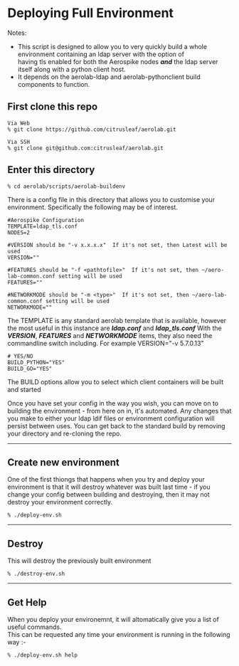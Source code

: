 # Deploying Full Environment

Notes:
  * This script is designed to allow you to very quickly build a whole environment containing an ldap server with the option of<br>
    having tls enabled for both the Aerospike nodes ***and*** the ldap server itself along with a python client host.
  * It depends on the aerolab-ldap and aerolab-pythonclient build components to function.

## First clone this repo

```
Via Web
% git clone https://github.com/citrusleaf/aerolab.git

Via SSH
% git clone git@github.com:citrusleaf/aerolab.git
```

## Enter this directory

```
% cd aerolab/scripts/aerolab-buildenv
```

There is a config file in this directory that allows you to customise your environment. Specifically the following may be of interest.
```
#Aerospike Configuration
TEMPLATE=ldap_tls.conf
NODES=2

#VERSION should be "-v x.x.x.x"  If it's not set, then Latest will be used
VERSION=""

#FEATURES should be "-f <pathtofile>"  If it's not set, then ~/aero-lab-common.conf setting will be used
FEATURES=""

#NETWORKMODE should be "-m <type>"  If it's not set, then ~/aero-lab-common.conf setting will be used
NETWORKMODE=""
```
The TEMPLATE is any standard aerolab template that is available, however the most useful in this instance are ***ldap.conf*** and ***ldap_tls.conf*** 
With the ***VERSION***, ***FEATURES*** and ***NETWORKMODE*** items, they also need the commandline switch including. For example VERSION="-v 5.7.0.13"


```
# YES/NO
BUILD_PYTHON="YES"
BUILD_GO="YES"
```
The BUILD options allow you to select which client containers will be built and started

Once you have set your config in the way you wish, you can move on to building the environment - from here on in, it's automated.
Any changes that you make to either your ldap ldif files or environment configuration will persist between uses. You can get back to the standard build by removing your directory and re-cloning the repo.


---
## Create new environment
One of the first thiongs that happens when you try and deploy your environment is that it will destroy whatever was built last time - if you change your config between building and destroying, then it may not destroy your environment correctly.

```
% ./deploy-env.sh
```

---
## Destroy
This will destroy the previously built environment

```
% ./destroy-env.sh
```

---
## Get Help
When you deploy your environemnt, it will altomatically give you a list of useful commands.<br>
This can be requested any time your environment is running in the following way :-

```
% ./deploy-env.sh help
```
